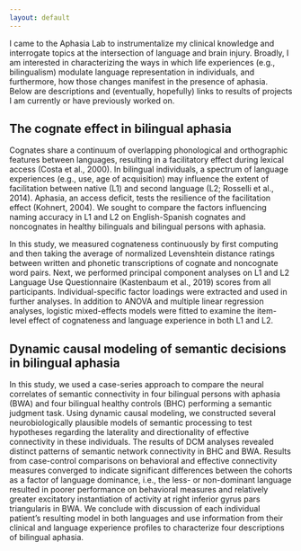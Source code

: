 ```yaml
---
layout: default
---
```

I came to the Aphasia Lab to instrumentalize my clinical knowledge and interrogate topics at the intersection of language and brain injury. Broadly, I am interested in characterizing the ways in which life experiences (e.g., bilingualism) modulate language representation in individuals, and furthermore, how those changes manifest in the presence of aphasia. Below are descriptions and (eventually, hopefully) links to results of projects I am currently or have previously worked on.

## The cognate effect in bilingual aphasia
Cognates share a continuum of overlapping phonological and orthographic features between languages, resulting in a facilitatory effect during lexical access (Costa et al., 2000). In bilingual individuals, a spectrum of language experiences (e.g., use, age of acquisition) may influence the extent of facilitation between native (L1) and second language (L2; Rosselli et al., 2014). Aphasia, an access deficit, tests the resilience of the facilitation effect (Kohnert, 2004). We sought to compare the factors influencing naming accuracy in L1 and L2 on English-Spanish cognates and noncognates in healthy bilinguals and bilingual persons with aphasia.

In this study, we measured cognateness continuously by first computing and then taking the average of normalized Levenshtein distance ratings between written and phonetic transcriptions of cognate and noncognate word pairs. Next, we performed principal component analyses on L1 and L2 Language Use Questionnaire (Kastenbaum et al., 2019) scores from all participants. Individual-specific factor loadings were extracted and used in further analyses. In addition to ANOVA and multiple linear regression analyses, logistic mixed-effects models were fitted to examine the item-level effect of cognateness and language experience in both L1 and L2.

## Dynamic causal modeling of semantic decisions in bilingual aphasia
In this study, we used a case-series approach to compare the neural correlates of semantic connectivity in four bilingual persons with aphasia (BWA) and four bilingual healthy controls (BHC) performing a semantic judgment task. Using dynamic causal modeling, we constructed several neurobiologically plausible models of semantic processing to test hypotheses regarding the laterality and directionality of effective connectivity in these individuals. The results of DCM analyses revealed distinct patterns of semantic network connectivity in BHC and BWA. Results from case-control comparisons on behavioral and effective connectivity measures converged to indicate significant differences between the cohorts as a factor of language dominance, i.e., the less- or non-dominant language resulted in poorer performance on behavioral measures and relatively greater excitatory instantiation of activity at right inferior gyrus pars triangularis in BWA. We conclude with discussion of each individual patient’s resulting model in both languages and use information from their clinical and language experience profiles to characterize four descriptions of bilingual aphasia.
